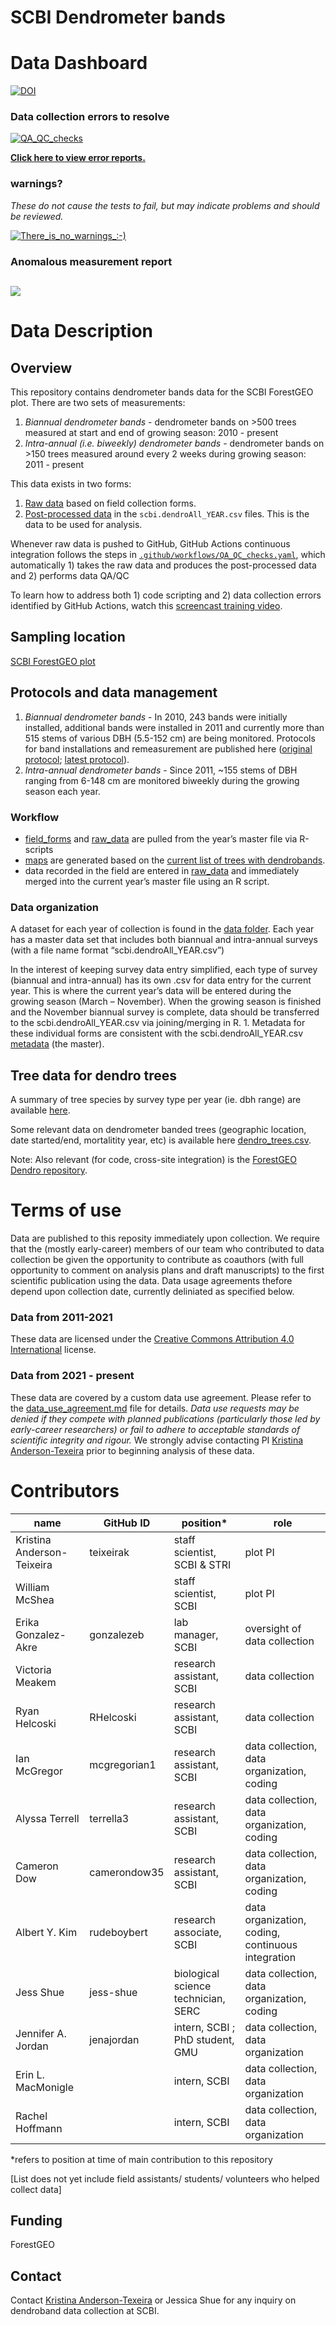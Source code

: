 SCBI Dendrometer bands
================
# Data Dashboard 
<!-- README.md is generated from README.Rmd. Please edit that file -->

[![DOI](https://zenodo.org/badge/150600455.svg)](https://zenodo.org/badge/latestdoi/150600455)

### Data collection errors to resolve

[![QA_QC_checks](https://github.com/SCBI-ForestGEO/Dendrobands/workflows/QA_QC_checks/badge.svg)](https://github.com/SCBI-ForestGEO/Dendrobands/actions)

**[Click here to view error
reports.](https://github.com/SCBI-ForestGEO/Dendrobands/tree/master/testthat/reports)**

### warnings?

*These do not cause the tests to fail, but may indicate problems and
should be reviewed.*

[![There_is_no_warnings\_:-)](testthat/reports/warnings.png)](https://github.com/SCBI-ForestGEO/Dendrobands/tree/master/testthat/reports/warnings)

### Anomalous measurement report

![](testthat/reports/measurement_anomalies.png)<!-- -->
-------------- 
# Data Description

## Overview

This repository contains dendrometer bands data for the SCBI ForestGEO
plot. There are two sets of measurements:

1.  *Biannual dendrometer bands* - dendrometer bands on \>500 trees
    measured at start and end of growing season: 2010 - present
2.  *Intra-annual (i.e. biweekly) dendrometer bands* - dendrometer bands
    on \>150 trees measured around every 2 weeks during growing season:
    2011 - present

This data exists in two forms:

1.  [Raw
    data](https://github.com/SCBI-ForestGEO/Dendrobands/tree/master/resources/raw_data/)
    based on field collection forms.
2.  [Post-processed
    data](https://github.com/SCBI-ForestGEO/Dendrobands/tree/master/data/)
    in the `scbi.dendroAll_YEAR.csv` files. This is the data to be used
    for analysis.

Whenever raw data is pushed to GitHub, GitHub Actions continuous integration follows the steps in
[`.github/workflows/QA_QC_checks.yaml`](https://github.com/SCBI-ForestGEO/Dendrobands/tree/master/.github/workflows/QA_QC_checks.yaml),
which automatically 1) takes the raw data and produces the
post-processed data and 2) performs data QA/QC

To learn how to address both 1) code scripting and 2) data collection
errors identified by GitHub Actions, watch this [screencast training
video](https://sinet-my.sharepoint.com/:v:/g/personal/kimay_si_edu/EQ4BrXfDnk5MrtPihpFc4cYBMmn287nAxw6Rjn4P6Ruifg).

## Sampling location

[SCBI ForestGEO
plot](https://forestgeo.si.edu/sites/north-america/smithsonian-conservation-biology-institute)

## Protocols and data management

1.  *Biannual dendrometer bands* - In 2010, 243 bands were initially
    installed, additional bands were installed in 2011 and currently
    more than 515 stems of various DBH (5.5-152 cm) are being monitored.
    Protocols for band installations and remeasurement are published
    here ([original
    protocol](https://forestgeo.si.edu/sites/default/files/metal_band_dendrometer_protocol_done_1.pdf);
    [latest
    protocol](https://docs.google.com/document/d/1kCG22EAEnOVxw9Z-cPPvrHIzvRFE-j0U7anTmhJbkqM/edit)).
2.  *Intra-annual dendrometer bands* - Since 2011, \~155 stems of DBH
    ranging from 6-148 cm are monitored biweekly during the growing
    season each year.

### Workflow

- [field_forms](https://github.com/SCBI-ForestGEO/Dendrobands/tree/master/resources/field_forms)
  and
  [raw_data](https://github.com/SCBI-ForestGEO/Dendrobands/tree/master/resources/raw_data)
  are pulled from the year’s master file via R-scripts
- [maps](https://github.com/SCBI-ForestGEO/Dendrobands/tree/master/resources/maps)
  are generated based on the [current list of trees with
  dendrobands](https://github.com/SCBI-ForestGEO/Dendrobands/blob/master/data/dendro_trees.csv).
- data recorded in the field are entered in
  [raw_data](https://github.com/SCBI-ForestGEO/Dendrobands/tree/master/resources/raw_data)
  and immediately merged into the current year’s master file using an R
  script.

### Data organization

A dataset for each year of collection is found in the [data
folder](https://github.com/SCBI-ForestGEO/Dendrobands/tree/master/data).
Each year has a master data set that includes both biannual and
intra-annual surveys (with a file name format “scbi.dendroAll_YEAR.csv”)

In the interest of keeping survey data entry simplified, each type of
survey (biannual and intra-annual) has its own .csv for data entry for
the current year. This is where the current year’s data will be entered
during the growing season (March – November). When the growing season is
finished and the November biannual survey is complete, data should be
transferred to the scbi.dendroAll_YEAR.csv via joining/merging in R. 1.
Metadata for these individual forms are consistent with the
scbi.dendroAll_YEAR.csv
[metadata](https://github.com/SCBI-ForestGEO/Dendrobands/blob/master/data/metadata/scbi.dendroALL_%5BYEAR%5D_metadata.csv)
(the master).

## Tree data for dendro trees

A summary of tree species by survey type per year (ie. dbh range) are
available
[here](https://github.com/SCBI-ForestGEO/Dendrobands/tree/master/results/dendro_trees_dbhcount).

Some relevant data on dendrometer banded trees (geographic location,
date started/end, mortalitity year, etc) is available here
[dendro_trees.csv](https://github.com/SCBI-ForestGEO/Dendrobands/blob/master/data/dendro_trees.csv).


Note: Also relevant (for code, cross-site integration) is the [ForestGEO
Dendro repository](https://github.com/forestgeo/dendro).

# Terms of use

Data are published to this reposity immediately upon collection.
We require that the (mostly early-career) members of our team who contributed to data collection be given the opportunity to contribute as coauthors (with full opportunity to comment on analysis plans and draft manuscripts) to the first scientific publication using the data.
Data usage agreements thefore depend upon collection date, currently deliniated as specified below.

### Data from 2011-2021
These data are licensed under the [Creative Commons Attribution 4.0 International](https://github.com/SCBI-ForestGEO/Dendrobands/blob/master/license.txt) license.

### Data from 2021 - present
These data are covered by a custom data use agreement. 
Please refer to the [data_use_agreement.md](https://github.com/SCBI-ForestGEO/Dendrobands/blob/master/data_use_agreement.md) file for details.
*Data use requests may be denied if they compete with planned publications (particularly those led by early-career researchers) or fail to adhere to acceptable standards of scientific integrity and rigour.*
We strongly advise contacting PI [Kristina Anderson-Texeira](teixeirak@si.edu) prior to beginning analysis of these data.


# Contributors

| name                       | GitHub ID    | position\*                          | role                                              |
|----------------------------|--------------|-------------------------------------|---------------------------------------------------|
| Kristina Anderson-Teixeira | teixeirak    | staff scientist, SCBI & STRI        | plot PI                                           |
| William McShea             |              | staff scientist, SCBI               | plot PI                                           |
| Erika Gonzalez-Akre        | gonzalezeb   | lab manager, SCBI                   | oversight of data collection                      |
| Victoria Meakem            |              | research assistant, SCBI            | data collection                                   |
| Ryan Helcoski              | RHelcoski    | research assistant, SCBI            | data collection                                   |
| Ian McGregor               | mcgregorian1 | research assistant, SCBI            | data collection, data organization, coding        |
| Alyssa Terrell             | terrella3    | research assistant, SCBI            | data collection, data organization, coding        |
| Cameron Dow                | camerondow35 | research assistant, SCBI            | data collection, data organization, coding        |
| Albert Y. Kim              | rudeboybert  | research associate, SCBI            | data organization, coding, continuous integration |
| Jess Shue                  | jess-shue    | biological science technician, SERC | data collection, data organization, coding        |
| Jennifer A. Jordan         | jenajordan   | intern, SCBI ; PhD student, GMU     | data collection, data organization                |
| Erin L. MacMonigle         |              | intern, SCBI                        | data collection, data organization                |
| Rachel Hoffmann            |              | intern, SCBI                        | data collection, data organization                |

\*refers to position at time of main contribution to this repository

\[List does not yet include field assistants/ students/ volunteers who
helped collect data\]

## Funding

ForestGEO

## Contact

Contact [Kristina Anderson-Texeira](teixeirak@si.edu) or Jessica Shue for any inquiry on
dendroband data collection at SCBI.
